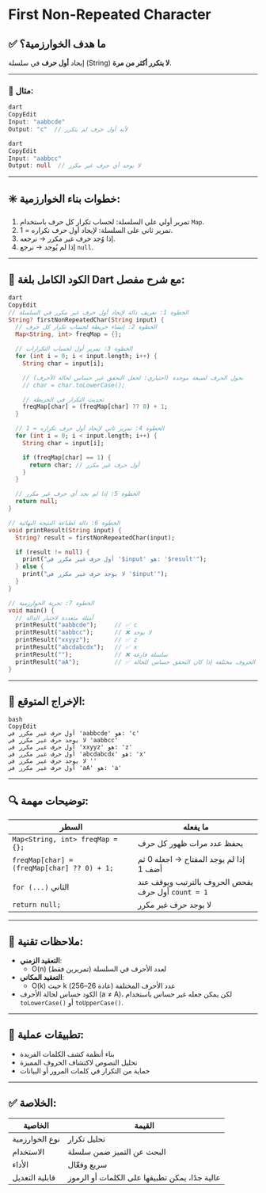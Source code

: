 # First Non-Repeated Character

## ✅ ما هدف الخوارزمية؟

إيجاد **أول حرف** في سلسلة (String) **لا يتكرر أكثر من مرة**.

---

### 🎯 مثال:

```dart
dart
CopyEdit
Input: "aabbcde"
Output: "c"  // لأنه أول حرف لم يتكرر

```

```dart
dart
CopyEdit
Input: "aabbcc"
Output: null  // لا يوجد أي حرف غير مكرر

```

---

## ✳️ خطوات بناء الخوارزمية:

1. تمرير أولي على السلسلة: لحساب تكرار كل حرف باستخدام `Map`.
2. تمرير ثاني على السلسلة: لإيجاد أول حرف تكراره = 1.
3. إذا وُجد حرف غير مكرر → نرجعه.
4. إذا لم يُوجد → نرجع `null`.

---

## 🧾 الكود الكامل بلغة Dart مع شرح مفصل:

```dart
dart
CopyEdit
// الخطوة 1: تعريف دالة لإيجاد أول حرف غير مكرر في السلسلة
String? firstNonRepeatedChar(String input) {
  // الخطوة 2: إنشاء خريطة لحساب تكرار كل حرف
  Map<String, int> freqMap = {};

  // الخطوة 3: تمرير أول لحساب التكرارات
  for (int i = 0; i < input.length; i++) {
    String char = input[i];

    // نحول الحرف لصيغة موحدة (اختياري: لجعل التحقق غير حساس لحالة الأحرف)
    // char = char.toLowerCase();

    // تحديث التكرار في الخريطة
    freqMap[char] = (freqMap[char] ?? 0) + 1;
  }

  // الخطوة 4: تمرير ثاني لإيجاد أول حرف تكراره = 1
  for (int i = 0; i < input.length; i++) {
    String char = input[i];

    if (freqMap[char] == 1) {
      return char; // أول حرف غير مكرر
    }
  }

  // الخطوة 5: إذا لم نجد أي حرف غير مكرر
  return null;
}

// الخطوة 6: دالة لطباعة النتيجة النهائية
void printResult(String input) {
  String? result = firstNonRepeatedChar(input);

  if (result != null) {
    print("أول حرف غير مكرر في '$input' هو: '$result'");
  } else {
    print("لا يوجد حرف غير مكرر في '$input'");
  }
}

// الخطوة 7: تجربة الخوارزمية
void main() {
  // أمثلة متعددة لاختبار الدالة
  printResult("aabbcde");     // ✅ c
  printResult("aabbcc");      // ❌ لا يوجد
  printResult("xxyyz");       // ✅ z
  printResult("abcdabcdx");   // ✅ x
  printResult("");            // ❌ سلسلة فارغة
  printResult("aA");          // ✅ الحروف مختلفة إذا كان التحقق حساس للحالة
}

```

---

## 🧪 الإخراج المتوقع:

```
bash
CopyEdit
أول حرف غير مكرر في 'aabbcde' هو: 'c'
لا يوجد حرف غير مكرر في 'aabbcc'
أول حرف غير مكرر في 'xxyyz' هو: 'z'
أول حرف غير مكرر في 'abcdabcdx' هو: 'x'
لا يوجد حرف غير مكرر في ''
أول حرف غير مكرر في 'aA' هو: 'a'

```

---

## 🔍 توضيحات مهمة:

| السطر | ما يفعله |
| --- | --- |
| `Map<String, int> freqMap = {};` | يحفظ عدد مرات ظهور كل حرف |
| `freqMap[char] = (freqMap[char] ?? 0) + 1;` | إذا لم يوجد المفتاح → اجعله 0 ثم أضف 1 |
| `for (...)` الثاني | يفحص الحروف بالترتيب ويوقف عند أول حرف `count = 1` |
| `return null;` | لا يوجد حرف غير مكرر |

---

## 📌 ملاحظات تقنية:

- **التعقيد الزمني**:
    - O(n) لعدد الأحرف في السلسلة (تمريرين فقط)
- **التعقيد المكاني**:
    - O(k) حيث k عدد الأحرف المختلفة (عادة 26–256)
- الكود حساس لحالة الأحرف (a ≠ A)، لكن يمكن جعله غير حساس باستخدام `toLowerCase()` أو `toUpperCase()`.

---

## 🧠 تطبيقات عملية:

- بناء أنظمة كشف الكلمات الفريدة
- تحليل النصوص لاكتشاف الحروف المميزة
- حماية من التكرار في كلمات المرور أو البيانات

---

## ✅ الخلاصة:

| الخاصية | القيمة |
| --- | --- |
| نوع الخوارزمية | تحليل تكرار |
| الاستخدام | البحث عن التميز ضمن سلسلة |
| الأداء | سريع وفعّال |
| قابلية التعديل | عالية جدًا، يمكن تطبيقها على الكلمات أو الرموز |